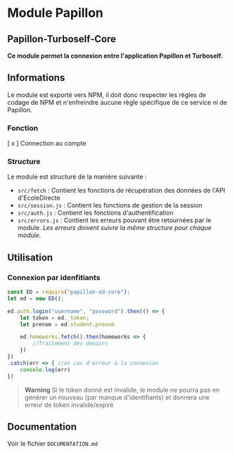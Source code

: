 # Module Papillon
## Papillon-Turboself-Core

**Ce module permet la connexion entre l'application Papillon et Turboself.**

## Informations

Le module est exporté vers NPM, il doit donc respecter les règles de codage de NPM et n'enfreindre aucune règle spécifique de ce service ni de Papillon.

### Fonction
[ x ] Connection au compte

### Structure

Le module est structuré de la manière suivante :
- `src/fetch` : Contient les fonctions de récupération des données de l'API d'EcoleDirecte
- `src/session.js` : Contient les fonctions de gestion de la session
- `src/auth.js` : Contient les fonctions d'authentification
- `src/errors.js` : Contient les erreurs pouvant être retournées par le module. *Les erreurs doivent suivre la même structure pour chaque module.*
  
## Utilisation

### Connexion par idenfitiants
```javascript
const ED = require("papillon-ed-core");
let ed = new ED();

ed.auth.login("username", "password").then(() => {
    let token = ed._token;
    let prenom = ed.student.prenom

    ed.homeworks.fetch().then(homeworks => {
        //Traitement des devoirs
    })
})
.catch(err => { //en cas d'erreur à la connexion
    console.log(err)
})
```

> **Warning**
> Si le token donné est invalide, le module ne pourra pas en générer un nouveau (par manque d'identifiants) et donnera une erreur de token invalide/expiré

## Documentation
Voir le fichier `DOCUMENTATION.md`
